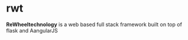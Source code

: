 # rwt

**ReWheeltechnology** is a web based full stack framework built on top of flask and AangularJS 
